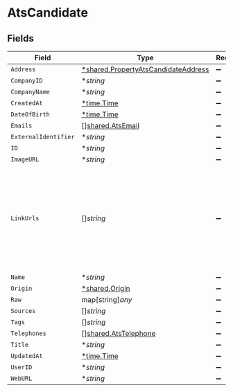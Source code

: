 # AtsCandidate


## Fields

| Field                                                                                                                | Type                                                                                                                 | Required                                                                                                             | Description                                                                                                          |
| -------------------------------------------------------------------------------------------------------------------- | -------------------------------------------------------------------------------------------------------------------- | -------------------------------------------------------------------------------------------------------------------- | -------------------------------------------------------------------------------------------------------------------- |
| `Address`                                                                                                            | [*shared.PropertyAtsCandidateAddress](../../../pkg/models/shared/propertyatscandidateaddress.md)                     | :heavy_minus_sign:                                                                                                   | N/A                                                                                                                  |
| `CompanyID`                                                                                                          | **string*                                                                                                            | :heavy_minus_sign:                                                                                                   | N/A                                                                                                                  |
| `CompanyName`                                                                                                        | **string*                                                                                                            | :heavy_minus_sign:                                                                                                   | N/A                                                                                                                  |
| `CreatedAt`                                                                                                          | [*time.Time](https://pkg.go.dev/time#Time)                                                                           | :heavy_minus_sign:                                                                                                   | N/A                                                                                                                  |
| `DateOfBirth`                                                                                                        | [*time.Time](https://pkg.go.dev/time#Time)                                                                           | :heavy_minus_sign:                                                                                                   | N/A                                                                                                                  |
| `Emails`                                                                                                             | [][shared.AtsEmail](../../../pkg/models/shared/atsemail.md)                                                          | :heavy_minus_sign:                                                                                                   | N/A                                                                                                                  |
| `ExternalIdentifier`                                                                                                 | **string*                                                                                                            | :heavy_minus_sign:                                                                                                   | N/A                                                                                                                  |
| `ID`                                                                                                                 | **string*                                                                                                            | :heavy_minus_sign:                                                                                                   | N/A                                                                                                                  |
| `ImageURL`                                                                                                           | **string*                                                                                                            | :heavy_minus_sign:                                                                                                   | N/A                                                                                                                  |
| `LinkUrls`                                                                                                           | []*string*                                                                                                           | :heavy_minus_sign:                                                                                                   | URLs for web pages containing additional material about the candidate (LinkedIn, other social media, articles, etc.) |
| `Name`                                                                                                               | **string*                                                                                                            | :heavy_minus_sign:                                                                                                   | N/A                                                                                                                  |
| `Origin`                                                                                                             | [*shared.Origin](../../../pkg/models/shared/origin.md)                                                               | :heavy_minus_sign:                                                                                                   | N/A                                                                                                                  |
| `Raw`                                                                                                                | map[string]*any*                                                                                                     | :heavy_minus_sign:                                                                                                   | N/A                                                                                                                  |
| `Sources`                                                                                                            | []*string*                                                                                                           | :heavy_minus_sign:                                                                                                   | N/A                                                                                                                  |
| `Tags`                                                                                                               | []*string*                                                                                                           | :heavy_minus_sign:                                                                                                   | N/A                                                                                                                  |
| `Telephones`                                                                                                         | [][shared.AtsTelephone](../../../pkg/models/shared/atstelephone.md)                                                  | :heavy_minus_sign:                                                                                                   | N/A                                                                                                                  |
| `Title`                                                                                                              | **string*                                                                                                            | :heavy_minus_sign:                                                                                                   | N/A                                                                                                                  |
| `UpdatedAt`                                                                                                          | [*time.Time](https://pkg.go.dev/time#Time)                                                                           | :heavy_minus_sign:                                                                                                   | N/A                                                                                                                  |
| `UserID`                                                                                                             | **string*                                                                                                            | :heavy_minus_sign:                                                                                                   | N/A                                                                                                                  |
| `WebURL`                                                                                                             | **string*                                                                                                            | :heavy_minus_sign:                                                                                                   | N/A                                                                                                                  |